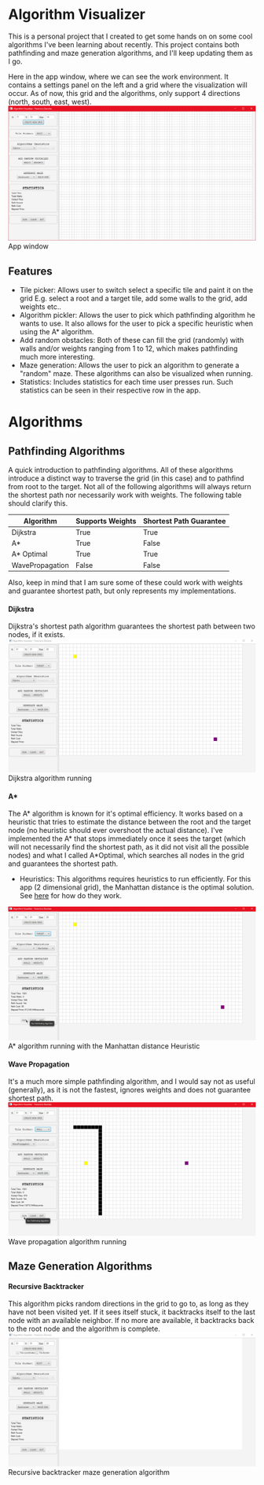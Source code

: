 # Algorithm Visualizer

This is a personal project that I created to get some hands on on some cool algorithms I've been learning about recently.
This project contains both pathfinding and maze generation algorithms, and I'll keep updating them as I go.

Here in the app window, where we can see the work environment. It contains a settings panel on the left and a grid where the visualization will occur. As of now, this grid and the algorithms, only support 4 directions (north, south, east, west).
![App window](/example/AlgorithmVisualizer.png)
App window

## Features
- Tile picker: Allows user to switch select a specific tile and paint it on the grid E.g. select a root and a target tile, add some walls to the grid, add weights etc..
- Algorithm pickler: Allows the user to pick which pathfinding algorithm he wants to use. It also allows for the user to pick a specific heuristic when using the A* algorithm.
- Add random obstacles: Both of these can fill the grid (randomly) with walls and/or weights ranging from 1 to 12, which makes pathfinding much more interesting.
- Maze generation: Allows the user to pick an algorithm to generate a "random" maze. These algorithms can also be visualized when running.
- Statistics: Includes statistics for each time user presses run. Such statistics can be seen in their respective row in the app.

# Algorithms

## Pathfinding Algorithms
A quick introduction to pathfinding algorithms. All of these algorithms introduce a distinct way to traverse the grid (in this case) and to pathfind from root to the target. Not all of the following algorithms will always return the shortest path nor necessarily work with weights. The following table should clarify this.

| Algorithm       | Supports Weights | Shortest Path Guarantee |
| --------------- | ---------------- | ----------------------- |
| Dijkstra        | True             | True                    |
| A*              | True             | False                   |
| A* Optimal      | True             | True                    |
| WavePropagation | False            | False                   |
Also, keep in mind that I am sure some of these could work with weights and guarantee shortest path, but only represents my implementations.

#### Dijkstra
Dijkstra's shortest path algorithm guarantees the shortest path between two nodes, if it exists.
![Dijkstra](example/dijkstra.gif)
Dijkstra algorithm running
#### A* 
The A* algorithm is known for it's optimal efficiency. It works based on a heuristic that tries to estimate the distance between the root and the target node (no heuristic should ever overshoot the actual distance).
I've implemented the A* that stops immediately once it sees the target (which will not necessarily find the shortest path, as it did not visit all the possible nodes) and what I called A*Optimal, which searches all nodes in the grid and guarantees the shortest path.

- Heuristics: This algorithms requires heuristics to run efficiently. For this app (2 dimensional grid), the Manhattan distance is the optimal solution. See [here](https://theory.stanford.edu/~amitp/GameProgramming/Heuristics.html) for how do they work.

![A*](example/astar.gif)
A* algorithm running with the Manhattan distance Heuristic

#### Wave Propagation 
It's a much more simple pathfinding algorithm, and I would say not as useful (generally), as it is not the fastest, ignores weights and does not guarantee shortest path.
![WavePropagation](example/wave.gif)
Wave propagation algorithm running

## Maze Generation Algorithms
#### Recursive Backtracker
This algorithm picks random directions in the grid to go to, as long as they have not been visited yet. If it sees itself stuck, it backtracks itself to the last node with an available neighbor. If no more are available, it backtracks back to the root node and the algorithm is complete.
![Recursive Backtracker](/example/backtracker.gif)
Recursive backtracker maze generation algorithm
